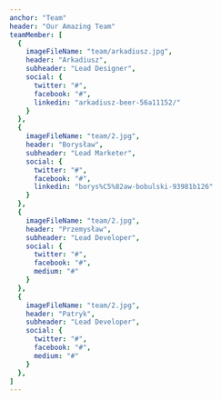 ```yaml
---
anchor: "Team"
header: "Our Amazing Team"
teamMember: [
  {
    imageFileName: "team/arkadiusz.jpg",
    header: "Arkadiusz",
    subheader: "Lead Designer",
    social: {
      twitter: "#",
      facebook: "#",
      linkedin: "arkadiusz-beer-56a11152/"
    }
  },
  {
    imageFileName: "team/2.jpg",
    header: "Borysław",
    subheader: "Lead Marketer",
    social: {
      twitter: "#",
      facebook: "#",
      linkedin: "borys%C5%82aw-bobulski-93981b126"
    }
  },
  {
    imageFileName: "team/2.jpg",
    header: "Przemysław",
    subheader: "Lead Developer",
    social: {
      twitter: "#",
      facebook: "#",
      medium: "#"
    }
  },
  {
    imageFileName: "team/2.jpg",
    header: "Patryk",
    subheader: "Lead Developer",
    social: {
      twitter: "#",
      facebook: "#",
      medium: "#"
    }
  },
]
---
```

